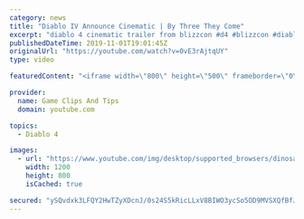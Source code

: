 ```yaml
---
category: news
title: "Diablo IV Announce Cinematic | By Three They Come"
excerpt: "diablo 4 cinematic trailer from blizzcon #d4 #blizzcon #diablo."
publishedDateTime: 2019-11-01T19:01:45Z
originalUrl: "https://youtube.com/watch?v=0vE3rAjtqUY"
type: video

featuredContent: "<iframe width=\"800\" height=\"500\" frameborder=\"0\" src=\"https://www.youtube.com/embed/0vE3rAjtqUY\" allow=\"accelerometer; autoplay; encrypted-media; gyroscope; picture-in-picture\" allowfullscreen></iframe>"

provider:
  name: Game Clips And Tips
  domain: youtube.com

topics:
  - Diablo 4

images:
  - url: "https://www.youtube.com/img/desktop/supported_browsers/dinosaur.png"
    width: 1200
    height: 800
    isCached: true

secured: "ySQvdxk3LFQY2HwTZyXDcnJ/0s24S5kRicLLxV8BIWO3ycSo5OD9MVSXQfBfJcnALcfaiJuMOwemCG8wU+apzzz8LDyFUkHKc2UEdgu0HYJvVOLzs66+0OXNE6pAO/9PQD08QOIa8xytRxbqQYtfg0L2B6lHPDqSdtP8nBwAzdXHGKp5IFSv+DNNWmf6p1DxvMLcTH0Enn9eEHbMEJz8na52NEys/vAkcgtT/JjMVHKApN4fDyXjNLag0W3a+nnXIJXFNyC+vEozfX+0DF25pV0sqvHv7Lt5cKurpMbG1whase/0lf7luZN6BFtOGq85jNtDdIQBRo3zSDkaP7qMoo5KZ9WpTz0yydwZicJmIIgPxU/DEgb6i2TYcUHByVg6fXg5lW1ELufnpZWu3XDfTw==;nk0TS31+vUXbeuIPd3Df0A=="
---
```


